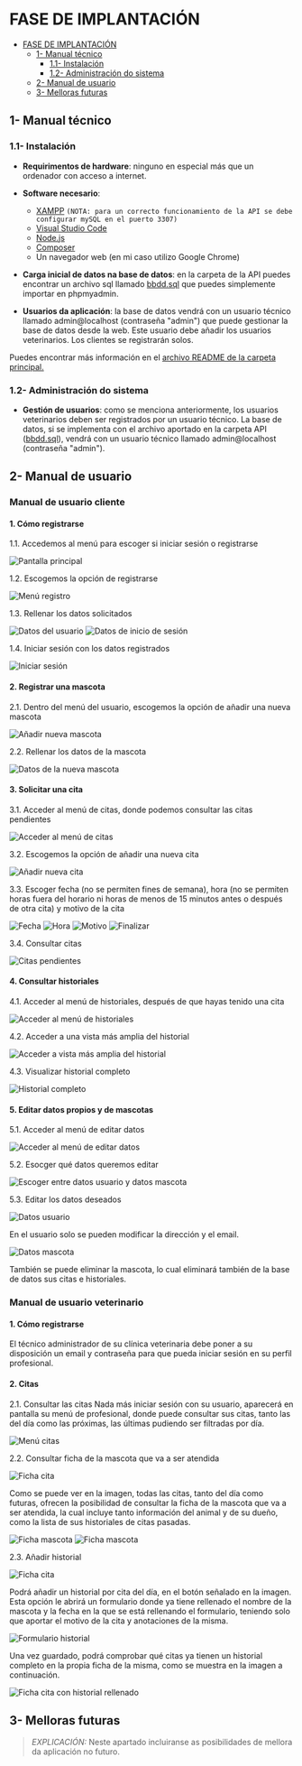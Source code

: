 # FASE DE IMPLANTACIÓN

- [FASE DE IMPLANTACIÓN](#fase-de-implantación)
  - [1- Manual técnico](#1--manual-técnico)
    - [1.1- Instalación](#11--instalación)
    - [1.2- Administración do sistema](#12--administración-do-sistema)
  - [2- Manual de usuario](#2--manual-de-usuario)
  - [3- Melloras futuras](#3--melloras-futuras)

## 1- Manual técnico

### 1.1- Instalación

- **Requirimentos de hardware**: ninguno en especial más que un ordenador con acceso a internet.
- **Software necesario**:

  - [XAMPP](https://www.apachefriends.org/es/download.html) `(NOTA: para un correcto funcionamiento de la API se debe configurar mySQL en el puerto 3307)`
  - [Visual Studio Code](https://code.visualstudio.com/download)
  - [Node.js](https://nodejs.org/en/)
  - [Composer](https://getcomposer.org/download/)
  - Un navegador web (en mi caso utilizo Google Chrome)

- **Carga inicial de datos na base de datos**: en la carpeta de la API puedes encontrar un archivo sql llamado [bbdd.sql](https://github.com/iriavidal/Proyecto-DAW/blob/main/API/bbdd.sql) que puedes simplemente importar en phpmyadmin.
- **Usuarios da aplicación**: la base de datos vendrá con un usuario técnico llamado admin@localhost (contraseña "admin") que puede gestionar la base de datos desde la web. Este usuario debe añadir los usuarios veterinarios. Los clientes se registrarán solos.

Puedes encontrar más información en el [archivo README de la carpeta principal.](https://github.com/iriavidal/Proyecto-DAW?tab=readme-ov-file#instalaci%C3%B3n--posta-en-marcha)

### 1.2- Administración do sistema

- **Gestión de usuarios**: como se menciona anteriormente, los usuarios veterinarios deben ser registrados por un usuario técnico. La base de datos, si se implementa con el archivo aportado en la carpeta API ([bbdd.sql](https://github.com/iriavidal/Proyecto-DAW/blob/main/API/bbdd.sql)), vendrá con un usuario técnico llamado admin@localhost (contraseña "admin").

## 2- Manual de usuario

### Manual de usuario cliente

#### 1. Cómo registrarse

1.1. Accedemos al menú para escoger si iniciar sesión o registrarse

![Pantalla principal](/img/manual_usuario/1.1.jpg)

1.2. Escogemos la opción de registrarse

![Menú registro](/img/manual_usuario/1.2.jpg)

1.3. Rellenar los datos solicitados

![Datos del usuario](/img/manual_usuario/1.3.1.jpg)
![Datos de inicio de sesión](/img/manual_usuario/1.3.2.jpg)

1.4. Iniciar sesión con los datos registrados

![Iniciar sesión](/img/manual_usuario/1.4.jpg)

#### 2. Registrar una mascota

2.1. Dentro del menú del usuario, escogemos la opción de añadir una nueva mascota

![Añadir nueva mascota](/img/manual_usuario/2.1.jpg)

2.2. Rellenar los datos de la mascota

![Datos de la nueva mascota](/img/manual_usuario/2.2.jpg)

#### 3. Solicitar una cita

3.1. Acceder al menú de citas, donde podemos consultar las citas pendientes

![Acceder al menú de citas](/img/manual_usuario/3.1.jpg)

3.2. Escogemos la opción de añadir una nueva cita

![Añadir nueva cita](/img/manual_usuario/3.2.jpg)

3.3. Escoger fecha (no se permiten fines de semana), hora (no se permiten horas fuera del horario ni horas de menos de 15 minutos antes o después de otra cita) y motivo de la cita

![Fecha](/img/manual_usuario/3.3.1.jpg)
![Hora](/img/manual_usuario/3.3.2.jpg)
![Motivo](/img/manual_usuario/3.3.3.jpg)
![Finalizar](/img/manual_usuario/3.3.4.jpg)

3.4. Consultar citas

![Citas pendientes](/img/manual_usuario/3.4.jpg)

#### 4. Consultar historiales

4.1. Acceder al menú de historiales, después de que hayas tenido una cita

![Acceder al menú de historiales](/img/manual_usuario/4.1.jpg)

4.2. Acceder a una vista más amplia del historial

![Acceder a vista más amplia del historial](/img/manual_usuario/4.2.jpg)

4.3. Visualizar historial completo

![Historial completo](/img/manual_usuario/4.3.jpg)

#### 5. Editar datos propios y de mascotas

5.1. Acceder al menú de editar datos

![Acceder al menú de editar datos](/img/manual_usuario/5.1.jpg)

5.2. Esocger qué datos queremos editar

![Escoger entre datos usuario y datos mascota](/img/manual_usuario/5.2.jpg)

5.3. Editar los datos deseados

![Datos usuario](/img/manual_usuario/5.3.1.jpg)

En el usuario solo se pueden modificar la dirección y el email.

![Datos mascota](/img/manual_usuario/5.3.2.jpg)

También se puede eliminar la mascota, lo cual eliminará también de la base de datos sus citas e historiales.

### Manual de usuario veterinario

#### 1. Cómo registrarse

El técnico administrador de su clínica veterinaria debe poner a su disposición un email y contraseña para que pueda iniciar sesión en su perfil profesional.

#### 2. Citas

2.1. Consultar las citas
Nada más iniciar sesión con su usuario, aparecerá en pantalla su menú de profesional, donde puede consultar sus citas, tanto las del día como las próximas, las últimas pudiendo ser filtradas por día.

![Menú citas](/img/manual_veterinario/2.1.jpg)

2.2. Consultar ficha de la mascota que va a ser atendida

![Ficha cita](/img/manual_veterinario/2.2.1.jpg)

Como se puede ver en la imagen, todas las citas, tanto del día como futuras, ofrecen la posibilidad de consultar la ficha de la mascota que va a ser atendida, la cual incluye tanto información del animal y de su dueño, como la lista de sus historiales de citas pasadas.

![Ficha mascota](/img/manual_veterinario/2.2.2.jpg)
![Ficha mascota](/img/manual_veterinario/2.2.3.jpg)

2.3. Añadir historial

![Ficha cita](/img/manual_veterinario/2.3.jpg)

Podrá añadir un historial por cita del día, en el botón señalado en la imagen. Esta opción le abrirá un formulario donde ya tiene rellenado el nombre de la mascota y la fecha en la que se está rellenando el formulario, teniendo solo que aportar el motivo de la cita y anotaciones de la misma.

![Formulario historial](/img/manual_veterinario/2.3.2jpg.jpg)

Una vez guardado, podrá comprobar qué citas ya tienen un historial completo en la propia ficha de la misma, como se muestra en la imagen a continuación.

![Ficha cita con historial rellenado](/img/manual_veterinario/2.3.3.jpg)

## 3- Melloras futuras

> _EXPLICACIÓN:_ Neste apartado incluiranse as posibilidades de mellora da aplicación no futuro.

